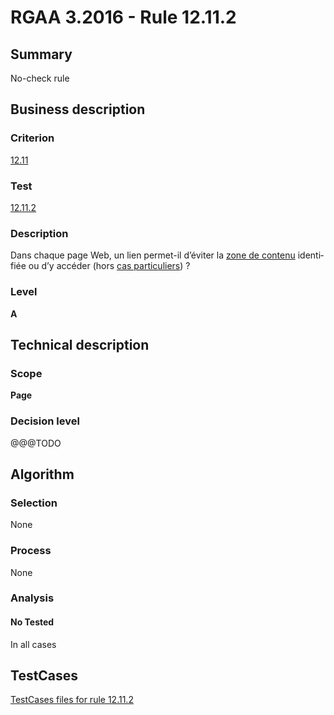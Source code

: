 # RGAA 3.2016 - Rule 12.11.2

## Summary
No-check rule


## Business description

### Criterion
[12.11](http://references.modernisation.gouv.fr/rgaa-accessibilite/2016/criteres.html#crit-12-11)

### Test
[12.11.2](http://references.modernisation.gouv.fr/rgaa-accessibilite/2016/criteres.html#test-12-11-2)

### Description
<div lang="fr">Dans chaque page Web, un lien permet-il d&#x2019;&#xE9;viter la <a href="http://references.modernisation.gouv.fr/rgaa-accessibilite/2016/glossaire.html#zone-main">zone de contenu</a> identifi&#xE9;e ou d&#x2019;y acc&#xE9;der (hors <a href="http://references.modernisation.gouv.fr/rgaa-accessibilite/cas-particuliers.html#cp-12-11" title="Cas particuliers pour le crit&#xE8;re 12.11">cas particuliers</a>)&nbsp;?</div>

### Level
**A**


## Technical description

### Scope
**Page**

### Decision level
@@@TODO


## Algorithm

### Selection
None

### Process
None

### Analysis

#### No Tested
In all cases


##  TestCases

[TestCases files for rule 12.11.2](https://github.com/Asqatasun/Asqatasun/tree/develop/rules/rules-rgaa3.2016/src/test/resources/testcases/rgaa32016/Rgaa32016Rule121102/)


